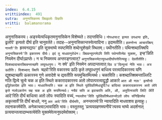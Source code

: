 ```yaml
---
index:  6.4.15
vrittiindex:  491
sutra:  अनुनासिकस्य क्विझलोः क्ङिति
vritti:  balamanorama 
---
```


अनुनासिकस्य। अङ्स्येत्यधिकृतमनुनासिकेन विशेष्यते। तदन्तविधिः। `नोपधायाःट इत्यत उपधाया इति, `ढ्रलोपे' इत्यतो दीर्घ इति चानुवर्तते। तदाह--अनुनासिकान्तस्येत्यादिना। इदामतीति। `हलन्तेभ्य आचारक्विप् नास्ती'ति `ह्रस्वनद्यापः' इति सूत्रभाष्ये स्पष्टमिति शब्देन्दुशेखरे स्थितम्। पथीनतीति। पथिन्शब्दात्क्विपि `अनुनासिकस्ये'ति इकारस्य दीर्घः। इदं तु माधवानुरोधेन। क्विबभ्युपगमेऽपि तिपि पथेनतीत्येव युक्तम्, `इन्ह'न्निति नियमेन दीर्घाऽप्राप्तेः। न च नियमस्य अन्तरङ्गत्वात्? `अनुनासिकस्येटत्युपधादीर्घापत्तेरित्याहुः। देवतीतीति। दिव्शब्दादाचारक्विबन्ताच्छपि लघूपधगुणः। `नः क्ये' इति नियमेन अपदान्तत्वात् `दिव उ'दित्युत्त्वं नेति भावः। अत्र ऊठीति। दिव्शब्दात् क्विपि `च्छ्वो'रिति वकारस्य ऊठि कृते लघूपधगुणं बाधित्व परत्वादिकारस्य यणि द्यूशब्दाच्छपि ऊकारस्य गुणे अवादेशे च द्यवतीति रूपमुचितमित्यर्थः। चकाविति। कशब्दात्क्विबन्ताल्लिटि णलि द्वित्वे चुत्वे चक अ इति स्थिते ककारादकारस्य अतो लोपात्परत्वाद्वृद्धौ आकारे `आत औ णलः' इत्यौत्त्वे वृद्धिरेकादेश इति भावः। माधवस्त्विति। चक अ इति स्थिते पूर्वविप्रतिषेधाद्वृदिं?ध बादित्वा ककारादकारस्य अतो लोपे कृते णलोऽकारेण सह चक अ इति रूपमित्यर्थः। नचैवं सति अ इवाचरति अति, औ, अतुरित्यत्रापि लिटि `अत आदे'रिति दीर्घं बाधित्वा अतो लोपः स्यादिति वच्यं, `ण्यल्लोपा'विति पूर्वविप्रतिषेधलभ्योऽतो लोपः संनिहितमेव `अकृत्सार्वे'ति दीर्घं बाधते, ननु `अत आदे'रिति दीर्घमपि, `अनन्तरस्ये'ति न्यायादिति माधवाशय इत्याहुः। तदनाकरमेवेति. अनेकाच्त्वाऽभावादिति भावः। वस्तुतस्तु `प्रत्ययग्रहणमपनीये'त्यस्य भाष्ये अदर्शनात् प्रत्ययान्तत्वादाम्भवत्येवेति युक्तमेवेत्यनुपदमेवोक्तम्।

